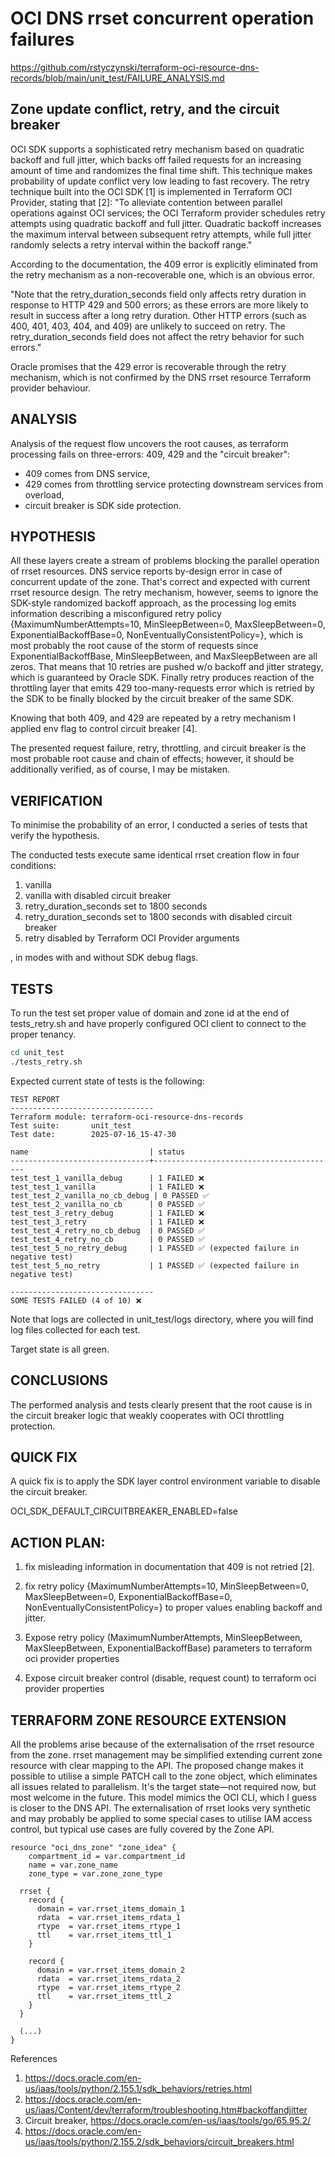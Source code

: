 # OCI DNS rrset concurrent operation failures
https://github.com/rstyczynski/terraform-oci-resource-dns-records/blob/main/unit_test/FAILURE_ANALYSIS.md

## Zone update conflict, retry, and the circuit breaker

OCI SDK supports a sophisticated retry mechanism based on quadratic backoff and full jitter, which backs off failed requests for an increasing amount of time and randomizes the final time shift. This technique makes probability of update conflict very low leading to fast recovery. The retry technique built into the OCI SDK [1] is implemented in Terraform OCI Provider, stating that [2]: "To alleviate contention between parallel operations against OCI services; the OCI Terraform provider schedules retry attempts using quadratic backoff and full jitter. Quadratic backoff increases the maximum interval between subsequent retry attempts, while full jitter randomly selects a retry interval within the backoff range."

According to the documentation, the 409 error is explicitly eliminated from the retry mechanism as a non-recoverable one, which is an obvious error. 

"Note that the retry_duration_seconds field only affects retry duration in response to HTTP 429 and 500 errors; as these errors are more likely to result in success after a long retry duration. Other HTTP errors (such as 400, 401, 403, 404, and 409) are unlikely to succeed on retry. The retry_duration_seconds field does not affect the retry behavior for such errors."

Oracle promises that the 429 error is recoverable through the retry mechanism, which is not confirmed by the DNS rrset resource Terraform provider behaviour.

## ANALYSIS

Analysis of the request flow uncovers the root causes, as terraform processing fails on three-errors: 409, 429 and the "circuit breaker":
- 409 comes from DNS service,
- 429 comes from throttling service protecting downstream services from overload,
- circuit breaker is SDK side protection.

## HYPOTHESIS

All these layers create a stream of problems blocking the parallel operation of rrset resources. DNS service reports by-design error in case of concurrent update of the zone. That's correct and expected with current rrset resource design. The retry mechanism, however, seems to ignore the SDK-style randomized backoff approach, as the processing log emits information describing a misconfigured retry policy {MaximumNumberAttempts=10, MinSleepBetween=0, MaxSleepBetween=0, ExponentialBackoffBase=0, NonEventuallyConsistentPolicy=<nil>}, which is most probably the root cause of the storm of requests since ExponentialBackoffBase, MinSleepBetween, and MaxSleepBetween are all zeros. That means that 10 retries are pushed w/o backoff and jitter strategy, which is guaranteed by Oracle SDK. Finally retry produces reaction of the throttling layer that emits 429 too-many-requests error which is retried by the SDK to be finally blocked by the circuit breaker of the same SDK. 

Knowing that both 409, and 429 are repeated by a retry mechanism I applied env flag to control circuit breaker [4].

The presented request failure, retry, throttling, and circuit breaker is the most probable root cause and chain of effects; however, it should be additionally verified, as of course, I may be mistaken. 

## VERIFICATION

To minimise the probability of an error, I conducted a series of tests that verify the hypothesis.

The conducted tests execute same identical rrset creation flow in four conditions:
1. vanilla 
2. vanilla with disabled circuit breaker
3. retry_duration_seconds set to 1800 seconds
4. retry_duration_seconds set to 1800 seconds with disabled circuit breaker
5. retry disabled by Terraform OCI Provider arguments

, in modes with and without SDK debug flags.

## TESTS

To run the test set proper value of domain and zone id at the end of tests_retry.sh and have properly configured OCI client to connect to the proper tenancy.

```bash
cd unit_test
./tests_retry.sh
```

Expected current state of tests is the following:

```
TEST REPORT
--------------------------------
Terraform module: terraform-oci-resource-dns-records
Test suite:       unit_test
Test date:        2025-07-16_15-47-30

name                           | status                                  
-------------------------------+-----------------------------------------
test_test_1_vanilla_debug      | 1 FAILED ❌                            
test_test_1_vanilla            | 1 FAILED ❌                            
test_test_2_vanilla_no_cb_debug | 0 PASSED ✅                            
test_test_2_vanilla_no_cb      | 0 PASSED ✅                            
test_test_3_retry_debug        | 1 FAILED ❌                            
test_test_3_retry              | 1 FAILED ❌                            
test_test_4_retry_no_cb_debug  | 0 PASSED ✅                            
test_test_4_retry_no_cb        | 0 PASSED ✅                            
test_test_5_no_retry_debug     | 1 PASSED ✅ (expected failure in negative test)
test_test_5_no_retry           | 1 PASSED ✅ (expected failure in negative test)

--------------------------------
SOME TESTS FAILED (4 of 10) ❌
```

Note that logs are collected in unit_test/logs directory, where you will find log files collected for each test.

Target state is all green.

## CONCLUSIONS

The performed analysis and tests clearly present that the root cause is in the circuit breaker logic that weakly cooperates with OCI throttling protection.

## QUICK FIX

A quick fix is to apply the SDK layer control environment variable to disable the circuit breaker.

OCI_SDK_DEFAULT_CIRCUITBREAKER_ENABLED=false 

## ACTION PLAN:

1. fix misleading information in documentation that 409 is not retried [2].

2. fix retry policy {MaximumNumberAttempts=10, MinSleepBetween=0, MaxSleepBetween=0, ExponentialBackoffBase=0, NonEventuallyConsistentPolicy=<nil>} to proper values enabling backoff and jitter.

3. Expose retry policy (MaximumNumberAttempts, MinSleepBetween, MaxSleepBetween, ExponentialBackoffBase) parameters to terraform oci provider properties

4. Expose circuit breaker control (disable, request count) to terraform oci provider properties


## TERRAFORM ZONE RESOURCE EXTENSION

All the problems arise because of the externalisation of the rrset resource from the zone. rrset management may be simplified extending current zone resource with clear mapping to the API. The proposed change makes it possible to utilise a simple PATCH call to the zone object, which eliminates all issues related to parallelism. It's the target state—not required now, but most welcome in the future. This model mimics the OCI CLI, which I guess is closer to the DNS API. The externalisation of rrset looks very synthetic and may probably be applied to some special cases to utilise IAM access control, but typical use cases are fully covered by the Zone API.

```hcl
resource "oci_dns_zone" "zone_idea" {
    compartment_id = var.compartment_id
    name = var.zone_name
    zone_type = var.zone_zone_type

  rrset {
    record {
      domain = var.rrset_items_domain_1
      rdata  = var.rrset_items_rdata_1
      rtype  = var.rrset_items_rtype_1
      ttl    = var.rrset_items_ttl_1
    }

    record {
      domain = var.rrset_items_domain_2
      rdata  = var.rrset_items_rdata_2
      rtype  = var.rrset_items_rtype_2
      ttl    = var.rrset_items_ttl_2
    }
  }

  (...)
}
```

References
1. https://docs.oracle.com/en-us/iaas/tools/python/2.155.1/sdk_behaviors/retries.html
2. https://docs.oracle.com/en-us/iaas/Content/dev/terraform/troubleshooting.htm#backoffandjitter
3. Circuit breaker, https://docs.oracle.com/en-us/iaas/tools/go/65.95.2/
4. https://docs.oracle.com/en-us/iaas/tools/python/2.155.2/sdk_behaviors/circuit_breakers.html

